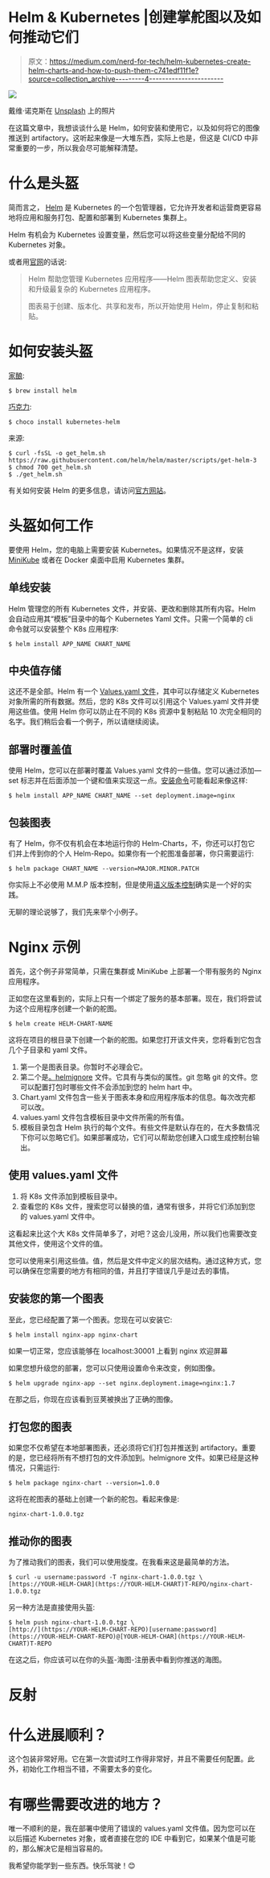 # Helm & Kubernetes |创建掌舵图以及如何推动它们

> 原文：<https://medium.com/nerd-for-tech/helm-kubernetes-create-helm-charts-and-how-to-push-them-c741edf11f1e?source=collection_archive---------4----------------------->

![](img/c4bc5ba2c003e1191882eaa901771a16.png)

戴维·诺克斯在 [Unsplash](https://unsplash.com?utm_source=medium&utm_medium=referral) 上的照片

在这篇文章中，我想谈谈什么是 Helm，如何安装和使用它，以及如何将它的图像推送到 artifactory。这听起来像是一大堆东西，实际上也是，但这是 CI/CD 中非常重要的一步，所以我会尽可能解释清楚。

# 什么是头盔

简而言之， [Helm](https://helm.sh) 是 Kubernetes 的一个包管理器，它允许开发者和运营商更容易地将应用和服务打包、配置和部署到 Kubernetes 集群上。

Helm 有机会为 Kubernetes 设置变量，然后您可以将这些变量分配给不同的 Kubernetes 对象。

或者用[官网](https://helm.sh)的话说:

> Helm 帮助您管理 Kubernetes 应用程序——Helm 图表帮助您定义、安装和升级最复杂的 Kubernetes 应用程序。
> 
> 图表易于创建、版本化、共享和发布，所以开始使用 Helm，停止复制和粘贴。

# 如何安装头盔

[家酿](https://brew.sh/index_de):

```
$ brew install helm
```

[巧克力](https://chocolatey.org/):

```
$ choco install kubernetes-helm
```

来源:

```
$ curl -fsSL -o get_helm.sh https://raw.githubusercontent.com/helm/helm/master/scripts/get-helm-3
$ chmod 700 get_helm.sh
$ ./get_helm.sh
```

有关如何安装 Helm 的更多信息，请访问[官方网站](https://helm.sh/docs/intro/install/)。

# 头盔如何工作

要使用 Helm，您的电脑上需要安装 Kubernetes。如果情况不是这样，安装 [MiniKube](https://kubernetes.io/de/docs/setup/minikube/) 或者在 Docker 桌面中启用 Kubernetes 集群。

## 单线安装

Helm 管理您的所有 Kubernetes 文件，并安装、更改和删除其所有内容。Helm 会自动应用其“模板”目录中的每个 Kubernetes Yaml 文件。只需一个简单的 cli 命令就可以安装整个 K8s 应用程序:

```
$ helm install APP_NAME CHART_NAME
```

## 中央值存储

这还不是全部。Helm 有一个 [Values.yaml 文件](https://helm.sh/docs/chart_template_guide/values_files/)，其中可以存储定义 Kubernetes 对象所需的所有数据。然后，您的 K8s 文件可以引用这个 Values.yaml 文件并使用这些值。使用 Helm 你可以防止在不同的 K8s 资源中复制粘贴 10 次完全相同的名字。我们稍后会看一个例子，所以请继续阅读。

## 部署时覆盖值

使用 Helm，您可以在部署时覆盖 Values.yaml 文件的一些值。您可以通过添加— set 标志并在后面添加一个键和值来实现这一点。[安装命令](https://helm.sh/docs/helm/helm_install/#options)可能看起来像这样:

```
$ helm install APP_NAME CHART_NAME --set deployment.image=nginx
```

## 包装图表

有了 Helm，你不仅有机会在本地运行你的 Helm-Charts，不，你还可以打包它们并上传到你的个人 Helm-Repo。如果你有一个舵图准备部署，你只需要运行:

```
$ helm package CHART_NAME --version=MAJOR.MINOR.PATCH
```

你实际上不必使用 M.M.P 版本控制，但是使用[语义版本控制](https://semver.org/lang/de/)确实是一个好的实践。

无聊的理论说够了，我们先来举个小例子。

# Nginx 示例

首先，这个例子非常简单，只需在集群或 MiniKube 上部署一个带有服务的 Nginx 应用程序。

正如您在这里看到的，实际上只有一个绑定了服务的基本部署。现在，我们将尝试为这个应用程序创建一个新的舵图。

```
$ helm create HELM-CHART-NAME
```

这将在项目的根目录下创建一个新的舵图。如果您打开该文件夹，您将看到它包含几个子目录和 yaml 文件。

1.  第一个是图表目录。你暂时不必理会它。
2.  第二个是[。helmignore](https://helm.sh/docs/chart_template_guide/helm_ignore_file/) 文件。它具有与类似的属性。git 忽略 git 的文件。您可以配置打包时哪些文件不会添加到您的 helm hart 中。
3.  Chart.yaml 文件包含一些关于图表本身和应用程序版本的信息。每次改完都可以改。
4.  values.yaml 文件包含模板目录中文件所需的所有值。
5.  模板目录包含 Helm 执行的每个文件。有些文件是默认存在的，在大多数情况下你可以忽略它们。如果部署成功，它们可以帮助您创建入口或生成控制台输出。

## 使用 values.yaml 文件

1.  将 K8s 文件添加到模板目录中。
2.  查看您的 K8s 文件，搜索您可以替换的值，通常有很多，并将它们添加到您的 values.yaml 文件中。

这看起来比这个大 K8s 文件简单多了，对吧？这会儿没用，所以我们也需要改变其他文件，使用这个文件的值。

您可以使用来引用这些值。值，然后是文件中定义的层次结构。通过这种方式，您可以确保在您需要的地方有相同的值，并且打字错误几乎是过去的事情。

## 安装您的第一个图表

至此，您已经配置了第一个图表。您现在可以安装它:

```
$ helm install nginx-app nginx-chart
```

如果一切正常，您应该能够在 localhost:30001 上看到 nginx 欢迎屏幕

如果您想升级您的部署，您可以只使用设置命令来改变，例如图像。

```
$ helm upgrade nginx-app --set nginx.deployment.image=nginx:1.7
```

在那之后，你现在应该看到豆荚被换出了正确的图像。

## 打包您的图表

如果您不仅希望在本地部署图表，还必须将它们打包并推送到 artifactory。重要的是，您已经将所有不想打包的文件添加到。helmignore 文件。如果已经是这种情况，只需运行:

```
$ helm package nginx-chart --version=1.0.0
```

这将在舵图表的基础上创建一个新的舵包。看起来像是:

```
nginx-chart-1.0.0.tgz
```

## 推动你的图表

为了推动我们的图表，我们可以使用旋度。在我看来这是最简单的方法。

```
$ curl -u username:password -T nginx-chart-1.0.0.tgz \
[https://YOUR-HELM-CHAR](https://YOUR-HELM-CHART)T-REPO/nginx-chart-1.0.0.tgz
```

另一种方法是直接使用头盔:

```
$ helm push nginx-chart-1.0.0.tgz \ 
[http://](https://YOUR-HELM-CHART-REPO)[username:password](https://YOUR-HELM-CHART-REPO)@[YOUR-HELM-CHAR](https://YOUR-HELM-CHART)T-REPO
```

在这之后，你应该可以在你的头盔-海图-注册表中看到你推送的海图。

# 反射

# 什么进展顺利？

这个包装非常好用。它在第一次尝试时工作得非常好，并且不需要任何配置。此外，初始化工作相当不错，不需要太多的变化。

# 有哪些需要改进的地方？

唯一不顺利的是，我在部署中使用了错误的 values.yaml 文件值。因为您可以在以后描述 Kubernetes 对象，或者直接在您的 IDE 中看到它，如果某个值是可能的，那么解决它是相当容易的。

我希望你能学到一些东西。快乐驾驶！😊